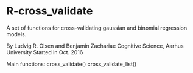 # R-cross_validate
A set of functions for cross-validating gaussian and binomial regression models.

By Ludvig R. Olsen and Benjamin Zachariae
Cognitive Science, Aarhus University
Started in Oct. 2016

Main functions:
 cross_validate()
 cross_validate_list()

